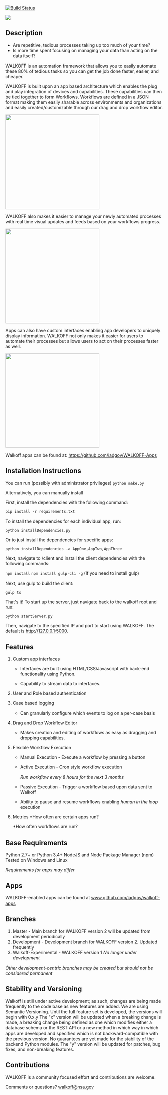 [![Build Status](https://travis-ci.org/iadgov/WALKOFF.svg?branch=master)](https://travis-ci.org/iadgov/WALKOFF)

<img src="https://iadgov.github.io/WALKOFF/files/images/flyingLogoWithTextSmall.png">

## Description
* Are repetitive, tedious processes taking up too much of your time?  
* Is more time spent focusing on managing your data than acting on the data itself?  

WALKOFF is an automation framework that allows you to easily automate these 80% of tedious tasks so you can get the job done faster, easier, and cheaper.

WALKOFF is built upon an app based architecture which enables the plug and play integration of devices and capabilities.  These capabilities can then be tied together to form Workflows.  Workflows are defined in a JSON format making them easily sharable across environments and organizations and easily created/customizable through our drag and drop workflow editor.    

<img src="https://raw.githubusercontent.com/iadgov/WALKOFF/gh-pages/files/images/demoGIFs/DragDropGIF.gif" height=300>

WALKOFF also makes it easier to manage your newly automated processes with real time visual updates and feeds based on your workflows progress. 

<img src="https://raw.githubusercontent.com/iadgov/WALKOFF/gh-pages/files/images/demoGIFs/realTimeUpdates.gif" height=300>

Apps can also have custom interfaces enabling app developers to uniquely display information.  WALKOFF not only makes it easier for users to automate their processes but allows users to act on their processes faster as well. 

<img src="https://raw.githubusercontent.com/iadgov/WALKOFF/gh-pages/files/images/demoGIFs/customAnalytics.gif" height=300>

Walkoff apps can be found at: https://github.com/iadgov/WALKOFF-Apps

## Installation Instructions
You can run (possibly with administrator privileges)
   `python make.py`

Alternatively, you can manually install

First, install the dependencies with the following command:

   `pip install -r requirements.txt`
   
To install the dependencies for each individual app, run:

   `python installDependencies.py`
   
Or to just install the dependencies for specific apps:

   `python installDependencies -a AppOne,AppTwo,AppThree`

Next, navigate to /client and install the client dependencies with the following commands:

   `npm install`
   `npm install gulp-cli -g` (If you need to install gulp)

Next, use gulp to build the client:

   `gulp ts`

That's it! To start up the server, just navigate back to the walkoff root and run:

   `python startServer.py` 
   
Then, navigate to the specified IP and port to start using WALKOFF. The default is http://127.0.0.1:5000.

## Features 
1. Custom app interfaces
    *  Interfaces are built using HTML/CSS/Javascript with back-end functionality using Python. 

    *  Capability to stream data to interfaces.

2. User and Role based authentication
  
3. Case based logging 
    * Can granularly configure which events to log on a per-case basis

4. Drag and Drop Workflow Editor
    * Makes creation and editing of workflows as easy as dragging and dropping capabilities.
    
5. Flexible Workflow Execution
    * Manual Execution - Execute a workflow by pressing a button
    * Active Execution - Cron style workflow execution
    
        *Run workflow every 8 hours for the next 3 months*
    
    * Passive Execution - Trigger a workflow based upon data sent to Walkoff
    
    * Ability to pause and resume workflows enabling *human in the loop* execution

7. Metrics
    *How often are certain apps run? 
    
    *How often workflows are run? 
    
## Base Requirements
Python 2.7+ or Python 3.4+
NodeJS and Node Package Manager (npm)
Tested on Windows and Linux 

*Requirements for apps may differ* 

## Apps
WALKOFF-enabled apps can be found at www.github.com/iadgov/walkoff-apps

## Branches
1. Master - Main branch for WALKOFF version 2 will be updated from development periodically
2. Development - Development branch for WALKOFF version 2.  Updated frequently
3. Walkoff-Experimental - WALKOFF version 1  *No longer under development*

*Other development-centric branches may be created but should not be considered permanent* 

## Stability and Versioning
Walkoff is still under active development; as such, changes are being made frequently to the code base as new features
are added. We are using Semantic Versioning. Until the full feature set is developed, the versions will begin with 0.x.y
The "x" version will be updated when a breaking change is made, a breaking change being defined as one which modifies
either a database schema or the REST API or a new method in which way in which apps are developed and specified which
is not backward-compatible with the previous version. No guarantees are yet made for the stability of the backend
Python modules. The "y" version will be updated for patches, bug fixes, and non-breaking features.

## Contributions
WALKOFF is a community focused effort and contributions are welcome.  

Comments or questions?  walkoff@nsa.gov 
